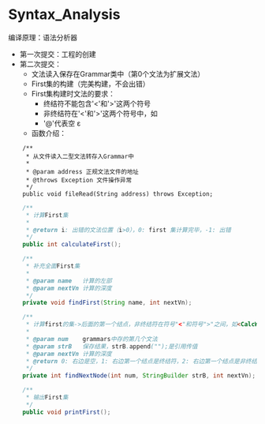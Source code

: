 # Syntax_Analysis

编译原理：语法分析器

* 第一次提交：工程的创建
* 第二次提交：
    * 文法读入保存在Grammar类中（第0个文法为扩展文法）
    * First集的构建（完美构建，不会出错）
    * First集构建时文法的要求：
        * 终结符不能包含'<'和'>'这两个符号
        * 非终结符在'<'和'>'这两个符号中，如<CalcWord>
        * '@'代表空 ε 
    * 函数介绍：

        
```
    /**
     * 从文件读入二型文法转存入Grammar中
     *
     * @param address 正规文法文件的地址
     * @throws Exception 文件操作异常
     */
    public void fileRead(String address) throws Exception;
```

```java
    /**
     * 计算First集
     *
     * @return i: 出错的文法位置（i>0），0: first 集计算完毕，-1: 出错
     */
    public int calculateFirst();
```

```java
    /**
     * 补充全面First集
     *
     * @param name   计算的左部
     * @param nextVn 计算的深度
     */
    private void findFirst(String name, int nextVn);
```

```java
    /**
     * 计算first的集->后面的第一个结点，非终结符在符号"<"和符号">"之间，如<CalcWord>代表关键字
     *
     * @param num    grammars中存的第几个文法
     * @param strB   保存结果，strB.append("");是引用传值
     * @param nextVn 计算的深度
     * @return 0: 右边是空，1: 右边第一个结点是终结符，2: 右边第一个结点是非终结符，-1: 出错
     */
    private int findNextNode(int num, StringBuilder strB, int nextVn);
```

```java
    /**
     * 输出First集
     */
    public void printFirst();
```


